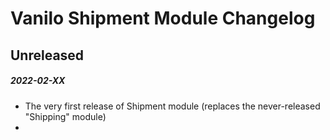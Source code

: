 # Vanilo Shipment Module Changelog

## Unreleased
##### 2022-02-XX

- The very first release of Shipment module (replaces the never-released "Shipping" module)
- 
